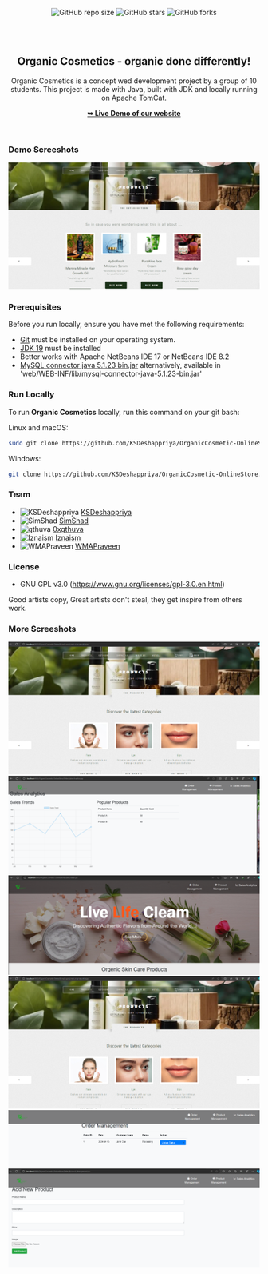 <div align="center">
  
  ![GitHub repo size](https://img.shields.io/github/repo-size/KSDeshappriya/OrganicCosmetic-OnlineStore)
  ![GitHub stars](https://img.shields.io/github/stars/KSDeshappriya/OrganicCosmetic-OnlineStore?style=social)
  ![GitHub forks](https://img.shields.io/github/forks/KSDeshappriya/OrganicCosmetic-OnlineStore?style=social)
 
  <br />
  <br />

  <h2 align="center">Organic Cosmetics - organic done differently!</h2>

Organic Cosmetics is a concept wed development project by a group of 10 students. This project is made with Java, built with JDK and locally running on Apache TomCat.

  <a href="#"><strong>➥ Live Demo of our website</strong></a>

</div>

<br />

### Demo Screeshots

![Organic Cosmetics Desktop Demo](docs/img/Homepage.png "Desktop Demo")

### Prerequisites

Before you run locally, ensure you have met the following requirements:

* [Git](https://git-scm.com/downloads "Download Git") must be installed on your operating system.
* [JDK 19](https://jdk.java.net/archive/ "Download JDK19 from archive") must be installed
* Better works with Apache NetBeans IDE 17 or NetBeans IDE 8.2
*  [MySQL connector java 5.1.23 bin.jar](https://downloads.mysql.com/archives/get/p/3/file/mysql-connector-java-5.1.23.tar.gz)
alternatively, available in 'web/WEB-INF/lib/mysql-connector-java-5.1.23-bin.jar'





### Run Locally

To run **Organic Cosmetics** locally, run this command on your git bash:

Linux and macOS:

```bash
sudo git clone https://github.com/KSDeshappriya/OrganicCosmetic-OnlineStore.git
```

Windows:

```bash
git clone https://github.com/KSDeshappriya/OrganicCosmetic-OnlineStore.git
```


### Team
<!-- CONTRIBUTORS_START -->
- <img src="https://avatars.githubusercontent.com/u/119614718?v=4" width="50" height="50" alt="KSDeshappriya"> [KSDeshappriya](https://github.com/KSDeshappriya)
- <img src="https://avatars.githubusercontent.com/u/130966989?v=4" width="50" height="50" alt="SimShad"> [SimShad](https://github.com/SimShad)
- <img src="https://avatars.githubusercontent.com/u/101052107?v=4" width="50" height="50" alt="gthuva"> [0xgthuva](https://github.com/gthuva)
- <img src="https://avatars.githubusercontent.com/u/135829912?v=4" width="50" height="50" alt="Iznaism"> [Iznaism](https://github.com/Iznaism)
- <img src="https://avatars.githubusercontent.com/u/121929801?v=4" width="50" height="50" alt="WMAPraveen"> [WMAPraveen](https://github.com/WMAPraveen)

<!-- CONTRIBUTORS_END -->


<!-- ### Contact

We are busy with your competitors, but still we have some time to connect, buzz me on [Twitter](https://www.twitter.com/gthuvaDEV) / [LinkedIn](https://www.linkedin.com/in/0xgthuva/) / [Instagram](https://www.instagram.com/0xgthuva.jpg/). -->

### License
* GNU GPL v3.0 (https://www.gnu.org/licenses/gpl-3.0.en.html)

Good artists copy, Great artists don't steal, they get inspire from others work.

### More Screeshots

![Organic Cosmetics Products page Demo](docs/img/Products_page.png "Desktop Demo")
![Organic Cosmetics Analytics for the sales Demo](docs/img/Sales_Analytics.png "Desktop Demo")
![Organic Cosmetics Seller Dashboard page Demo](docs/img/Seller_Dashboard.png "Desktop Demo")
![Organic Cosmetics Products page Demo](docs/img/Products_page.png "Desktop Demo")
![Organic Cosmetics Order Management page Demo](docs/img/Order_Management.png "Desktop Demo")
![Organic Cosmetics Product Management page Demo](docs/img/Product_Management.png "Desktop Demo")
